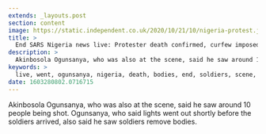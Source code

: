 ```yaml
--- 
extends: _layouts.post 
section: content 
image: https://static.independent.co.uk/2020/10/21/10/nigeria-protest.jpg 
title: > 
  End SARS Nigeria news live: Protester death confirmed, curfew imposed in Lagos 
description: > 
  Akinbosola Ogunsanya, who was also at the scene, said he saw around 10 people being shot.Ogunsanya, who said lights went out shortly before the soldiers arrived, also said he saw soldiers remove bodies. 
keywords: > 
  live, went, ogunsanya, nigeria, death, bodies, end, soldiers, scene, shot, saw, imposed, curfew, lagos, sars, protester, shortly, lights, remove, confirmed 
date: 1603280802.0716715 
--- 
```

<div><p>Akinbosola Ogunsanya, who was also at the scene, said he saw around 10 people being shot. Ogunsanya, who said lights went out shortly before the soldiers arrived, also said he saw soldiers remove bodies.</p></div>